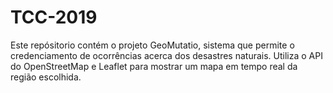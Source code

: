 # TCC-2019
Este repósitorio contém o projeto GeoMutatio, sistema que permite o credenciamento de ocorrências acerca dos desastres naturais. Utiliza o API do OpenStreetMap e Leaflet para mostrar um mapa em tempo real da região escolhida. 
